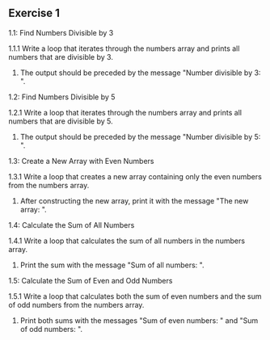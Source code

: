 ## Exercise 1
1.1: Find Numbers Divisible by 3

1.1.1 Write a loop that iterates through the numbers array and prints all numbers that are divisible by 3.
1. The output should be preceded by the message "Number divisible by 3: ".

1.2: Find Numbers Divisible by 5

1.2.1 Write a loop that iterates through the numbers array and prints all numbers that are divisible by 5.
1. The output should be preceded by the message "Number divisible by 5: ".

1.3: Create a New Array with Even Numbers

1.3.1 Write a loop that creates a new array containing only the even numbers from the numbers array.
1. After constructing the new array, print it with the message "The new array: ".

1.4: Calculate the Sum of All Numbers

1.4.1 Write a loop that calculates the sum of all numbers in the numbers array.
1. Print the sum with the message "Sum of all numbers: ".

1.5: Calculate the Sum of Even and Odd Numbers

1.5.1 Write a loop that calculates both the sum of even numbers and the sum of odd numbers from the numbers array.
1. Print both sums with the messages "Sum of even numbers: " and "Sum of odd numbers: ".
